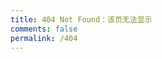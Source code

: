 ```yaml
---
title: 404 Not Found：该页无法显示
comments: false
permalink: /404
---
```

<!DOCTYPE html>
<html>
<head>
         <meta charset="UTF-8" />
         <title>404</title>                               </head>
<body>
 <script type="text/javascript" src="//qzonestyle.gtimg.cn/qzone/hybrid/app/404/search_children.js" homePageName="返回首页" homePageUrl="https://tiexo.github.io"></script>

<script>
    setTimeout(function () {
        window.location.href = '//' +  document.domain;
    }, 3000);
</script>

</body>
</html>